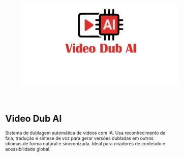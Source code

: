 <p align="center">
  <img src="images/cover.png" alt="Capa do Video Dub AI" style="height: 250px; margin: 50px;">
</p>

# Video Dub AI
Sistema de dublagem automática de vídeos com IA. Usa reconhecimento de fala, tradução e síntese de voz para gerar versões dubladas em outros idiomas de forma natural e sincronizada. Ideal para criadores de conteúdo e acessibilidade global.
